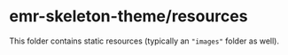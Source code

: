 # emr-skeleton-theme/resources

This folder contains static resources (typically an `"images"` folder as well).
